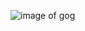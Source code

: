 
![image of gog](https://upload.wikimedia.org/wikipedia/commons/7/7c/Cima_da_Conegliano%2C_God_the_Father.jpg)

